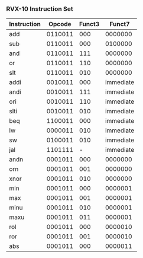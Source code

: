 ### RVX-10 Instruction Set

| Instruction | Opcode  | Funct3 | Funct7    |
| ----------- | ------- | ------ | --------- |
| add         | 0110011 | 000    | 0000000   |
| sub         | 0110011 | 000    | 0100000   |
| and         | 0110011 | 111    | 0000000   |
| or          | 0110011 | 110    | 0000000   |
| slt         | 0110011 | 010    | 0000000   |
| addi        | 0010011 | 000    | immediate |
| andi        | 0010011 | 111    | immediate |
| ori         | 0010011 | 110    | immediate |
| slti        | 0010011 | 010    | immediate |
| beq         | 1100011 | 000    | immediate |
| lw          | 0000011 | 010    | immediate |
| sw          | 0100011 | 010    | immediate |
| jal         | 1101111 | -      | immediate |
| andn        | 0001011 | 000    | 0000000   |
| orn         | 0001011 | 001    | 0000000   |
| xnor        | 0001011 | 010    | 0000000   |
| min         | 0001011 | 000    | 0000001   |
| max         | 0001011 | 001    | 0000001   |
| minu        | 0001011 | 010    | 0000001   |
| maxu        | 0001011 | 011    | 0000001   |
| rol         | 0001011 | 000    | 0000010   |
| ror         | 0001011 | 001    | 0000010   |
| abs         | 0001011 | 000    | 0000011   |
